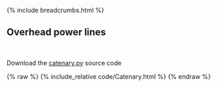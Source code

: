 {% include breadcrumbs.html %}

## Overhead power lines
<div class="header_line"><br/></div>

Download the [catenary.py](code/catenary.py) source code

{% raw %}
{% include_relative code/Catenary.html %}
{% endraw %}